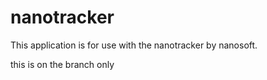 # nanotracker

This application is for use with the nanotracker by nanosoft. 

this is on the branch only
